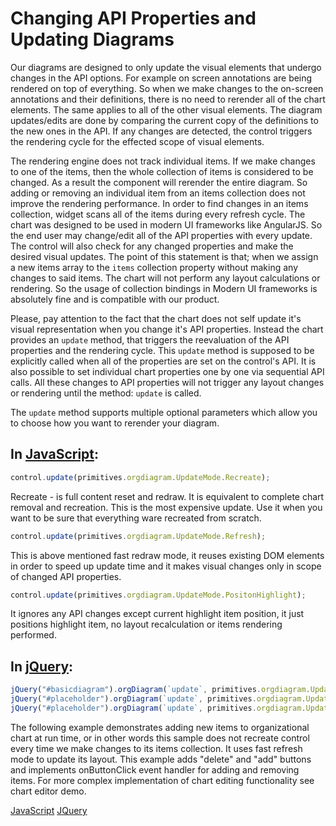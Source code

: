 # Changing API Properties and Updating Diagrams

Our diagrams are designed to only update the visual elements that undergo changes in the API options. For example on screen annotations are being rendered on top of everything. So when we make changes to the on-screen annotations and their definitions, there is no need to rerender all of the chart elements. The same applies to all of the other visual elements. The diagram updates/edits are done by comparing the current copy of the definitions to the new ones in the API. If any changes are detected, the control triggers the rendering cycle for the effected scope of visual elements.

The rendering engine does not track individual items. If we make changes to one of the items, then the whole collection of items is considered to be changed. As a result the component will rerender the entire diagram. So adding or removing an individual item from an items collection does not improve the rendering performance. In order to find changes in an items collection, widget scans all of the items during every refresh cycle. The chart was designed to be used in modern UI frameworks like AngularJS. So the end user may change/edit all of the API properties with every update. The control will also check for any changed properties and make the desired visual updates. The point of this statement is that; when we assign a new items array to the `items` collection property without making any changes to said items. The chart will not perform any layout calculations or rendering. So the usage of collection bindings in Modern UI frameworks is absolutely fine and is compatible with our product.

Please, pay attention to the fact that the chart does not self update it's visual representation when you change it's API properties. Instead the chart provides an `update` method, that triggers the reevaluation of the API properties and the rendering cycle. This `update` method is supposed to be explicitly called when all of the properties are set on the control's API. It is also possible to set individual chart properties one by one via sequential API calls. All these changes to API properties will not trigger any layout changes or rendering until the method: `update` is called.

The `update` method supports multiple optional parameters which allow you to choose how you want to rerender your diagram.

## In [JavaScript](https://developer.mozilla.org/en-US/docs/Web/javascript): 
```Javascript
control.update(primitives.orgdiagram.UpdateMode.Recreate);
```
Recreate - is full content reset and redraw. It is equivalent to complete chart removal and recreation. This is the most expensive update. Use it when you want to be sure that everything ware recreated from scratch.

```Javascript
control.update(primitives.orgdiagram.UpdateMode.Refresh);
```

This is above mentioned fast redraw mode, it reuses existing DOM elements in order to speed up update time and it makes visual changes only in scope of changed API properties.

```Javascript
control.update(primitives.orgdiagram.UpdateMode.PositonHighlight);
```
It ignores any API changes except current highlight item position, it just positions highlight item, no layout recalculation or items rendering performed.

## In [jQuery](https://jqueryui.com/):
```Javascript
jQuery("#basicdiagram").orgDiagram(`update`, primitives.orgdiagram.UpdateMode.Recreate); /* Recreate */
jQuery("#placeholder").orgDiagram(`update`, primitives.orgdiagram.UpdateMode.Refresh); /* Refresh */
jQuery("#placeholder").orgDiagram(`update`, primitives.orgdiagram.UpdateMode.PositonHighlight); /* Highlight placement */
```
The following example demonstrates adding new items to organizational chart at run time, or in other words this sample does not recreate control every time we make changes to its items collection. It uses fast refresh mode to update its layout. This example adds "delete" and "add" buttons and implements onButtonClick event handler for adding and removing items. For more complex implementation of chart editing functionality see chart editor demo.

[JavaScript](javascript.controls/CaseAddingNewItemsToChartAtRuntime.html)
[JQuery](jquery.widgets/CaseAddingNewItemsToChartAtRuntime.html)